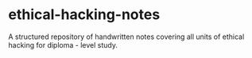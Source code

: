 # ethical-hacking-notes
A structured repository of handwritten notes covering all units of ethical hacking for diploma - level study.
